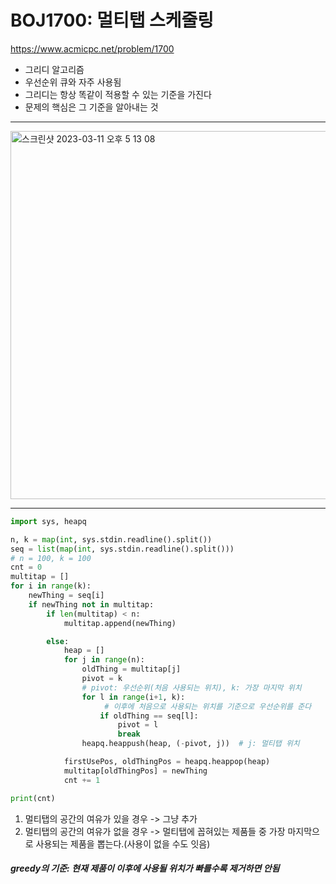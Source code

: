 # BOJ1700: 멀티탭 스케줄링
<https://www.acmicpc.net/problem/1700>

+ 그리디 알고리즘
+ 우선순위 큐와 자주 사용됨
+ 그리디는 항상 똑같이 적용할 수 있는 기준을 가진다
+ 문제의 핵심은 그 기준을 알아내는 것
---
<img width="589" alt="스크린샷 2023-03-11 오후 5 13 08" src="https://user-images.githubusercontent.com/104095041/224473214-ad577a1c-e2d1-4fad-99fa-e6d3898568fb.png">

---

```python
import sys, heapq

n, k = map(int, sys.stdin.readline().split())
seq = list(map(int, sys.stdin.readline().split()))
# n = 100, k = 100
cnt = 0
multitap = []
for i in range(k):
    newThing = seq[i]
    if newThing not in multitap:
        if len(multitap) < n:
            multitap.append(newThing)

        else:
            heap = []
            for j in range(n):
                oldThing = multitap[j]
                pivot = k
                # pivot: 우선순위(처음 사용되는 위치), k: 가장 마지막 위치
                for l in range(i+1, k):
                     # 이후에 처음으로 사용되는 위치를 기준으로 우선순위를 준다
                    if oldThing == seq[l]:
                        pivot = l
                        break
                heapq.heappush(heap, (-pivot, j))  # j: 멀티탭 위치

            firstUsePos, oldThingPos = heapq.heappop(heap)
            multitap[oldThingPos] = newThing
            cnt += 1

print(cnt)
```

1. 멀티탭의 공간의 여유가 있을 경우 -> 그냥 추가
2. 멀티탭의 공간의 여유가 없을 경우 -> 멀티탭에 꼽혀있는 제품들 중 가장 마지막으로 사용되는 제품을 뽑는다.(사용이 없을 수도 잇음)

##### greedy의 기준: 현재 제품이 이후에 사용될 위치가 빠를수록 제거하면 안됨